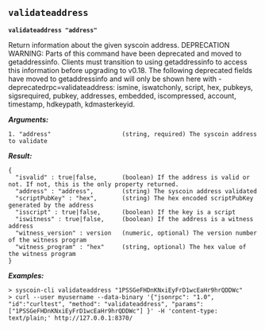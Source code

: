 ## **`validateaddress`**

**`validateaddress "address"`**

Return information about the given syscoin address.
DEPRECATION WARNING: Parts of this command have been deprecated and moved to getaddressinfo. Clients must
transition to using getaddressinfo to access this information before upgrading to v0.18. The following deprecated
fields have moved to getaddressinfo and will only be shown here with -deprecatedrpc=validateaddress: ismine, iswatchonly,
script, hex, pubkeys, sigsrequired, pubkey, addresses, embedded, iscompressed, account, timestamp, hdkeypath, kdmasterkeyid.

***Arguments:***

```
1. "address"                    (string, required) The syscoin address to validate

```



***Result:***

```
{
  "isvalid" : true|false,       (boolean) If the address is valid or not. If not, this is the only property returned.
  "address" : "address",        (string) The syscoin address validated
  "scriptPubKey" : "hex",       (string) The hex encoded scriptPubKey generated by the address
  "isscript" : true|false,      (boolean) If the key is a script
  "iswitness" : true|false,     (boolean) If the address is a witness address
  "witness_version" : version   (numeric, optional) The version number of the witness program
  "witness_program" : "hex"     (string, optional) The hex value of the witness program
}

```



***Examples:***

```
> syscoin-cli validateaddress "1PSSGeFHDnKNxiEyFrD1wcEaHr9hrQDDWc"
> curl --user myusername --data-binary '{"jsonrpc": "1.0", "id":"curltest", "method": "validateaddress", "params": ["1PSSGeFHDnKNxiEyFrD1wcEaHr9hrQDDWc"] }' -H 'content-type: text/plain;' http://127.0.0.1:8370/
```

